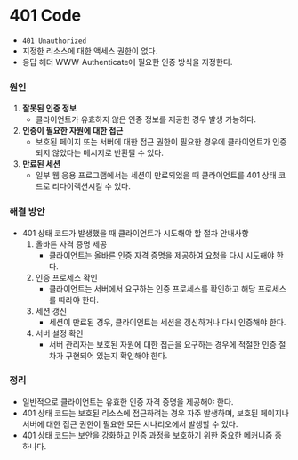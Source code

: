 # 401 Code
* `401 Unauthorized`
* 지정한 리소스에 대한 액세스 권한이 없다.
* 응답 헤더 WWW-Authenticate에 필요한 인증 방식을 지정한다.

### 원인
1. **잘못된 인증 정보**
    * 클라이언트가 유효하지 않은 인증 정보를 제공한 경우 발생 가능하다.
2. **인증이 필요한 자원에 대한 접근**
    * 보호된 페이지 또는 서버에 대한 접근 권한이 필요한 경우에 클라이언트가 인증되지 않았다는 메시지로 반환될 수 있다.
3. **만료된 세션**
    * 일부 웹 응용 프로그램에서는 세션이 만료되었을 때 클라이언트를 401 상태 코드로 리다이렉션시킬 수 있다.

### 해결 방안
* 401 상태 코드가 발생했을 때 클라이언트가 시도해야 할 절차 안내사항
  1. 올바른 자격 증명 제공
     * 클라이언트는 올바른 인증 자격 증명을 제공하여 요청을 다시 시도해야 한다.
  2. 인증 프로세스 확인
      * 클라이언트는 서버에서 요구하는 인증 프로세스를 확인하고 해당 프로세스를 따라야 한다.
   3. 세션 갱신
       * 세션이 만료된 경우, 클라이언트는 세션을 갱신하거나 다시 인증해야 한다.
   4. 서버 설정 확인
       * 서버 관리자는 보호된 자원에 대한 접근을 요구하는 경우에 적절한 인증 절차가 구현되어 있는지 확인해야 한다.

### 정리
* 일반적으로 클라이언트는 유효한 인증 자격 증명을 제공해야 한다.
* 401 상태 코드는 보호된 리소스에 접근하려는 경우 자주 발생하며, 보호된 페이지나 서버에 대한 접근 권한이 필요한 모든 시나리오에서 발생할 수 있다.
* 401 상태 코드는 보안을 강화하고 인증 과정을 보호하기 위한 중요한 메커니즘 중 하나다.


